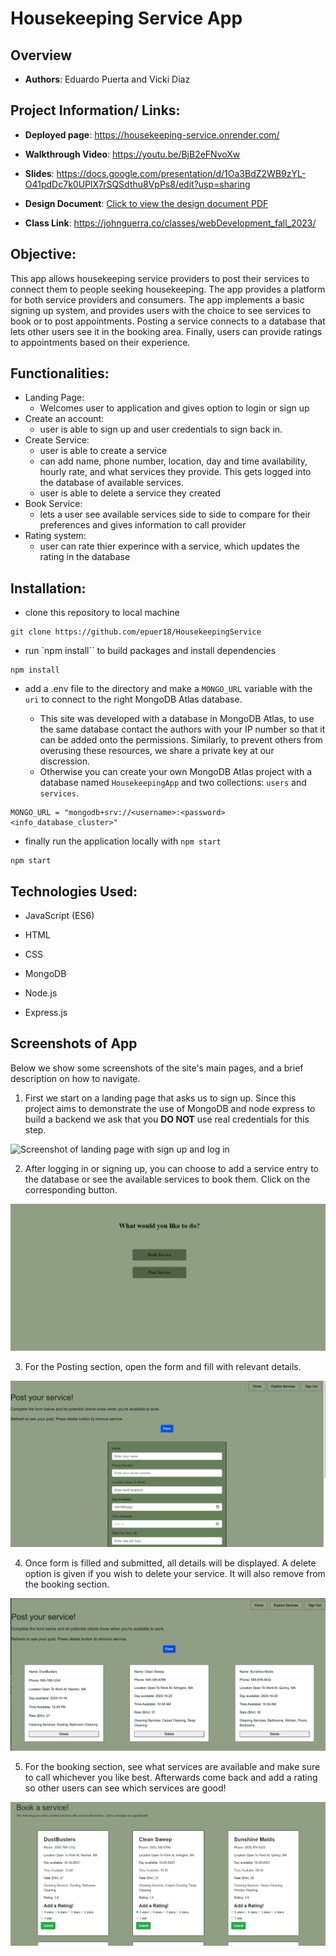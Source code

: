 # Housekeeping Service App

## Overview

- **Authors**: Eduardo Puerta and Vicki Diaz

## Project Information/ Links:

- **Deployed page**: https://housekeeping-service.onrender.com/

- **Walkthrough Video**: https://youtu.be/BjB2eFNvoXw

- **Slides**: https://docs.google.com/presentation/d/1Oa3BdZ2WB9zYL-O41pdDc7k0UPlX7rSQSdthu8VpPs8/edit?usp=sharing

- **Design Document**: [Click to view the design document PDF](designDoc/CS5610_Project2.pdf)

- **Class Link**: https://johnguerra.co/classes/webDevelopment_fall_2023/

## Objective:

This app allows housekeeping service providers to post their services to connect them to people seeking housekeeping. The app provides a platform for both service providers and consumers. The app implements a basic signing up system, and provides users with the choice to see services to book or to post appointments. Posting a service connects to a database that lets other users see it in the booking area. Finally, users can provide ratings to appointments based on their experience.

## Functionalities:

- Landing Page:
  - Welcomes user to application and gives option to login or sign up
- Create an account:
  - user is able to sign up and user credentials to sign back in.
- Create Service:
  - user is able to create a service
  - can add name, phone number, location, day and time availability, hourly rate, and what services they provide. This gets logged into the database of available services.
  - user is able to delete a service they created
- Book Service:
  - lets a user see available services side to side to compare for their preferences and gives information to call provider
- Rating system:
  - user can rate thier experince with a service, which updates the rating in the database

## Installation:

- clone this repository to local machine

```
git clone https://github.com/epuer18/HousekeepingService
```

- run `npm install`` to build packages and install dependencies

```
npm install
```

- add a .env file to the directory and make a `MONGO_URL` variable with the `uri` to connect to the right MongoDB Atlas database.

  - This site was developed with a database in MongoDB Atlas, to use the same database contact the authors with your IP number so that it can be added onto the permissions. Similarly, to prevent others from overusing these resources, we share a private key at our discression.
  - Otherwise you can create your own MongoDB Atlas project with a database named `HousekeepingApp` and two collections: `users` and `services`.

```
MONGO_URL = "mongodb+srv://<username>:<password><info_database_cluster>"
```

- finally run the application locally with `npm start`

```
npm start
```

## Technologies Used:

- JavaScript (ES6)
- HTML
- CSS

- MongoDB
- Node.js
- Express.js

## Screenshots of App

Below we show some screenshots of the site's main pages, and a brief description on how to navigate.

1. First we start on a landing page that asks us to sign up. Since this project aims to demonstrate the use of MongoDB and node express to build a backend we ask that you **DO NOT** use real credentials for this step.

<img width="1051" alt="Screenshot of landing page with sign up and log in" src="https://github.com/epuer18/HousekeepingService/assets/88179209/127af772-cf04-49be-a9e8-c9ce67498091">

2. After logging in or signing up, you can choose to add a service entry to the database or see the available services to book them. Click on the corresponding button.

![Screenshot of page prompting users with booking or posting optinos](assets/img/house_action.png)

3. For the Posting section, open the form and fill with relevant details.

![Screenshot of posting page, with a a form to upload services](assets/img/postServForm.png)

4. Once form is filled and submitted, all details will be displayed. A delete option is given if you wish to delete your service. It will also remove from the booking section.

![Screenshot of posting page, with all data collected displayed and delete option](assets/img/postCards.png)

5. For the booking section, see what services are available and make sure to call whichever you like best. Afterwards come back and add a rating so other users can see which services are good!

![Screenshot of services to be booked](assets/img/house_booking.png)

